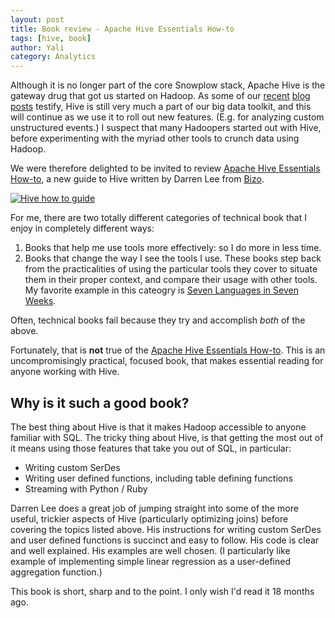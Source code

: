 ```yaml
---
layout: post
title: Book review - Apache Hive Essentials How-to
tags: [hive, book]
author: Yali
category: Analytics  
---
```


Although it is no longer part of the core Snowplow stack, Apache Hive is the gateway drug that got us started  on Hadoop. As some of our [recent][hive-ex-1] [blog posts][hive-ex-2] testify, Hive is still very much a part of our big data toolkit, and this will continue as we use it to roll out new features. (E.g. for analyzing custom unstructured events.) I suspect that many Hadoopers started out with Hive, before experimenting with the myriad other tools to crunch data using Hadoop.

We were therefore delighted to be invited to review [Apache Hive Essentials How-to][book-review], a new guide to Hive written by Darren Lee from [Bizo][bizo].

<div class="html">
<a href="http://www.packtpub.com/apache-hive-essentials-how-to/book?utm_source=blog&amp;utm_medium=link&amp;utm_campaign=bookmention">
	<img src="/assets/img/blog/2013/09/instant-apache-hive-essentials.png" title="Hive how to guide" />
</a>
</div>


For me, there are two totally different categories of technical book that I enjoy in completely different ways:

1. Books that help me use tools more effectively: so I do more in less time.
2. Books that change the way I see the tools I use. These books step back from the practicalities of using the particular tools they cover to situate them in their proper context, and compare their usage with other tools. My favorite example in this cateogry is [Seven Languages in Seven Weeks][7-weeks].

Often, technical books fail because they try and accomplish *both* of the above.

Fortunately, that is **not** true of the [Apache Hive Essentials How-to][book-review]. This is an uncompromisingly practical, focused book, that makes essential reading for anyone working with Hive.

<!--more-->

## Why is it such a good book?

The best thing about Hive is that it makes Hadoop accessible to anyone familiar with SQL. The tricky thing about Hive, is that getting the most out of it means using those features that take you out of SQL, in particular:

* Writing custom SerDes
* Writing user defined functions, including table defining functions
* Streaming with Python / Ruby

Darren Lee does a great job of jumping straight into some of the more useful, trickier aspects of Hive (particularly optimizing joins) before covering the topics listed above. His instructions for writing custom SerDes and user defined functions is succinct and easy to follow. His code is clear and well explained. His examples are well chosen. (I particularly like example of implementing simple linear regression as a user-defined aggregation function.)

This book is short, sharp and to the point. I only wish I'd read it 18 months ago.



[hive-ex-1]: http://snowplowanalytics.com/blog/2013/09/03/using-qubole-to-analyze-snowplow-web-data/
[hive-ex-2]: http://snowplowanalytics.com/blog/2013/09/11/reprocessing-bad-data-using-hive-the-json-serde-and-qubole/
[book-review]: http://www.packtpub.com/apache-hive-essentials-how-to/book?utm_source=blog&utm_medium=link&utm_campaign=bookmention
[bizo]: http://www.bizo.com/home
[7-weeks]: http://pragprog.com/book/btlang/seven-languages-in-seven-weeks
